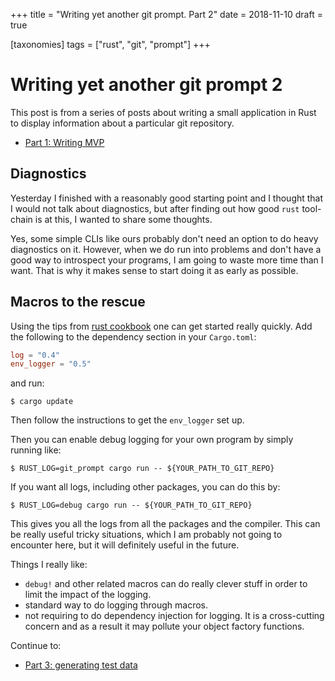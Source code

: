 +++
title = "Writing yet another git prompt. Part 2"
date = 2018-11-10
draft = true

[taxonomies]
tags = ["rust", "git", "prompt"]
+++

# Writing yet another git prompt 2

This post is from a series of posts about writing a small application in Rust to display information about a particular git repository.
- [Part 1: Writing MVP][part-1]

## Diagnostics

Yesterday I finished with a reasonably good starting point and I thought that
I would not talk about diagnostics, but after finding out how good `rust`
tool-chain is at this, I wanted to share some thoughts.

Yes, some simple CLIs like ours probably don't need an option to do heavy
diagnostics on it.  However, when we do run into problems and don't have a good
way to introspect your programs, I am going to waste more time than I want.
That is why it makes sense to start doing it as early as possible.

## Macros to the rescue

Using the tips from [rust cookbook][rust-book-logging] one can get started really quickly.
Add the following to the dependency section in your `Cargo.toml`:
```toml
log = "0.4"
env_logger = "0.5"
```
and run:
```
$ cargo update
```
Then follow the instructions to get the `env_logger` set up.

Then you can enable debug logging for your own program by simply running like:
```
$ RUST_LOG=git_prompt cargo run -- ${YOUR_PATH_TO_GIT_REPO}
```

If you want all logs, including other packages, you can do this by:
```
$ RUST_LOG=debug cargo run -- ${YOUR_PATH_TO_GIT_REPO}
```

This gives you all the logs from all the packages and the compiler.  This can be really useful tricky situations, which I am probably not going to encounter here, but it will definitely useful in the future.

Things I really like:
- `debug!` and other related macros can do really clever stuff in order to
  limit the impact of the logging.
- standard way to do logging through macros.
- not requiring to do dependency injection for logging.  It is a cross-cutting
  concern and as a result it may pollute your object factory functions.

Continue to:
- [Part 3: generating test data](./blog/git_prompt_03/index.md)

[part-1]: https://anikevicius.lt/post/rust-git-prompt-1/
[rust-book-logging]: https://rust-lang-nursery.github.io/rust-cookbook/development_tools/debugging/log.html
